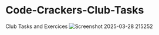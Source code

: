 # Code-Crackers-Club-Tasks
Club Tasks and Exercices
![Screenshot 2025-03-28 215252](https://github.com/user-attachments/assets/ae27b641-8d0d-470c-9caf-88cbe828092f)
